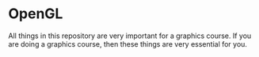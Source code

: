 # OpenGL
All things in this repository are very important for a graphics course. If you are doing a graphics course, then these things are very essential for you.
